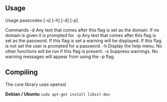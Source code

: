 Usage
------

Usage
   passcodes [-s] [-h] [-d] <domain text> [-p] <password text>

Commands
 -d  Any text that comes after this flag is set as the domain. If no domain is given it is prompted for.
 -p  Any text that comes after this flag is set as the password. If this flag is set a warning will be displayed. If this flag is not set the user is prompted for a password.
 -h  Display the help menu. No other functions will be run if this flag is present.
 -s  Suppress warnings. No warning messages will appear from using the -p flag.

Compiling
---------

The core library uses openssl

**Debian / Ubuntu**
`sudo apt-get install libssl-dev`